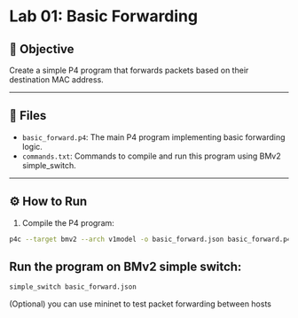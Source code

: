 # Lab 01: Basic Forwarding

## 🧠 Objective
Create a simple P4 program that forwards packets based on their destination MAC address.

---

## 📄 Files
- `basic_forward.p4`: The main P4 program implementing basic forwarding logic.
- `commands.txt`: Commands to compile and run this program using BMv2 simple_switch.

---

## ⚙️ How to Run
1. Compile the P4 program:
```bash
p4c --target bmv2 --arch v1model -o basic_forward.json basic_forward.p4
```

## Run the program on BMv2 simple switch:
```bash
simple_switch basic_forward.json
```
(Optional) you can use mininet to test packet forwarding between hosts




















